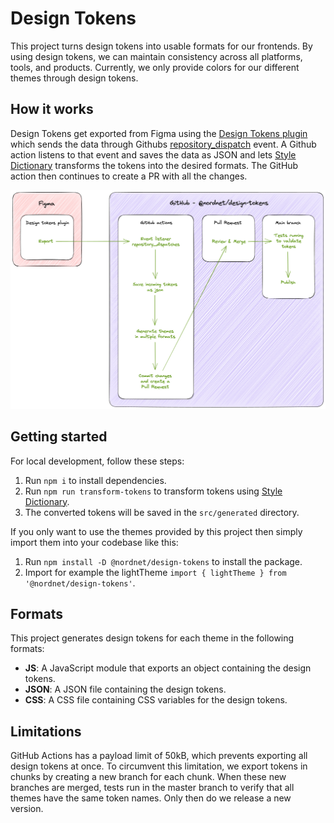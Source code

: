 # Design Tokens

This project turns design tokens into usable formats for our frontends. By using design tokens, we can maintain consistency across all platforms, tools, and products. Currently, we only provide colors for our different themes through design tokens.

## How it works

Design Tokens get exported from Figma using the [Design Tokens plugin](https://www.figma.com/community/plugin/888356646278934516/Design-Tokens) which sends the data through Githubs [repository_dispatch](https://docs.github.com/en/actions/using-workflows/events-that-trigger-workflows#repository_dispatch) event. A Github action listens to that event and saves the data as JSON and lets [Style Dictionary](<[https://amzn.github.io/style-dictionary/](https://amzn.github.io/style-dictionary/#/README)>) transforms the tokens into the desired formats. The GitHub action then continues to create a PR with all the changes.

<!-- Image below can be edited and regenerated here: https://excalidraw.com/#json=H5sU47htJ0VcgvJtEysO4,6J0pzF1Bxph6YvMYyvLX_A -->

![flow](./static/flow.png)

## Getting started

For local development, follow these steps:

1. Run `npm i` to install dependencies.
2. Run `npm run transform-tokens` to transform tokens using [Style Dictionary](https://amzn.github.io/style-dictionary/#/README).
3. The converted tokens will be saved in the `src/generated` directory.

If you only want to use the themes provided by this project then simply import them into your codebase like this:

1. Run `npm install -D @nordnet/design-tokens` to install the package.
2. Import for example the lightTheme `import { lightTheme } from '@nordnet/design-tokens'`.

## Formats

This project generates design tokens for each theme in the following formats:

- **JS**: A JavaScript module that exports an object containing the design tokens.
- **JSON**: A JSON file containing the design tokens.
- **CSS**: A CSS file containing CSS variables for the design tokens.

## Limitations

GitHub Actions has a payload limit of 50kB, which prevents exporting all design tokens at once. To circumvent this limitation, we export tokens in chunks by creating a new branch for each chunk. When these new branches are merged, tests run in the master branch to verify that all themes have the same token names. Only then do we release a new version.
